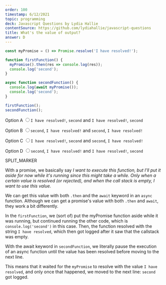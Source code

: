 ```yaml
---
order: 100
timestamp: 6/12/2021
topic: programming
deck: Javascript Questions by Lydia Hallie
contentSource: https://github.com/lydiahallie/javascript-questions
title: What's the value of output?
answer: D
---
```


  

```javascript
const myPromise = () => Promise.resolve('I have resolved!');

function firstFunction() {
  myPromise().then(res => console.log(res));
  console.log('second');
}

async function secondFunction() {
  console.log(await myPromise());
  console.log('second');
}

firstFunction();
secondFunction();
```


<label for="option-A">Option A</label>
<input type="radio" name="answer-option" id="option-A" value="A">`I have resolved!`, `second` and `I have resolved!`, `second`</input>
    

<label for="option-B">Option B</label>
<input type="radio" name="answer-option" id="option-B" value="B">`second`, `I have resolved!` and `second`, `I have resolved!`</input>
    

<label for="option-C">Option C</label>
<input type="radio" name="answer-option" id="option-C" value="C">`I have resolved!`, `second` and `second`, `I have resolved!`</input>
    

<label for="option-D">Option D</label>
<input type="radio" name="answer-option" id="option-D" value="D">`second`, `I have resolved!` and `I have resolved!`, `second`</input>
    




SPLIT_MARKER

With a promise, we basically say _I want to execute this function, but I'll put it aside for now while it's running since this might take a while. Only when a certain value is resolved (or rejected), and when the call stack is empty, I want to use this value._

We can get this value with both `.then` and the `await` keyword in an `async` function. Although we can get a promise's value with both `.then` and `await`, they work a bit differently.

In the `firstFunction`, we (sort of) put the myPromise function aside while it was running, but continued running the other code, which is `console.log('second')` in this case. Then, the function resolved with the string `I have resolved`, which then got logged after it saw that the callstack was empty.

With the await keyword in `secondFunction`, we literally pause the execution of an async function until the value has been resolved before moving to the next line.

This means that it waited for the `myPromise` to resolve with the value `I have resolved`, and only once that happened, we moved to the next line: `second` got logged.



